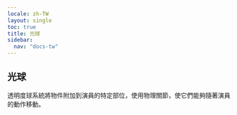 ```yaml
---
locale: zh-TW
layout: single
toc: true
title: 光球
sidebar:
  nav: "docs-tw"
---
```

## 光球
透明度球系統將物件附加到演員的特定部位，使用物理關節，使它們能夠隨著演員的動作移動。